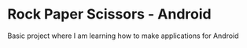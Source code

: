 # Rock Paper Scissors - Android
Basic project where I am learning how to make applications for Android